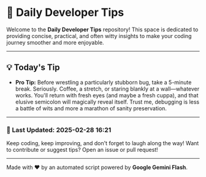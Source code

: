
# 🌟 Daily Developer Tips

Welcome to the **Daily Developer Tips** repository! This space is dedicated to providing concise, practical, and often witty insights to make your coding journey smoother and more enjoyable.

---

## 💡 Today's Tip

- **Pro Tip:**  Before wrestling a particularly stubborn bug,  take a 5-minute break.  Seriously.  Coffee, a stretch, or staring blankly at a wall—whatever works.  You'll return with fresh eyes (and maybe a fresh cuppa), and that elusive semicolon will magically reveal itself.  Trust me, debugging is less a battle of wits and more a marathon of sanity preservation.

---

### 📅 Last Updated: 2025-02-28 16:21

Keep coding, keep improving, and don't forget to laugh along the way! Want to contribute or suggest tips? Open an issue or pull request!

---

Made with ❤️ by an automated script powered by **Google Gemini Flash**.
